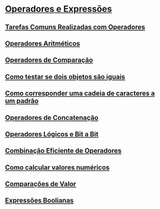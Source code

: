 # [Operadores e Expressões](index.md)
## [Tarefas Comuns Realizadas com Operadores](common-tasks-performed-with-visual-basic-operators.md)
## [Operadores Aritméticos](arithmetic-operators.md)
## [Operadores de Comparação](comparison-operators.md)
## [Como testar se dois objetos são iguais](how-to-test-whether-two-objects-are-the-same.md)
## [Como corresponder uma cadeia de caracteres a um padrão](how-to-match-a-string-against-a-pattern.md)
## [Operadores de Concatenação](concatenation-operators.md)
## [Operadores Lógicos e Bit a Bit](logical-and-bitwise-operators.md)
## [Combinação Eficiente de Operadores](efficient-combination-of-operators.md)
## [Como calcular valores numéricos](how-to-calculate-numeric-values.md)
## [Comparações de Valor](value-comparisons.md)
## [Expressões Boolianas](boolean-expressions.md)